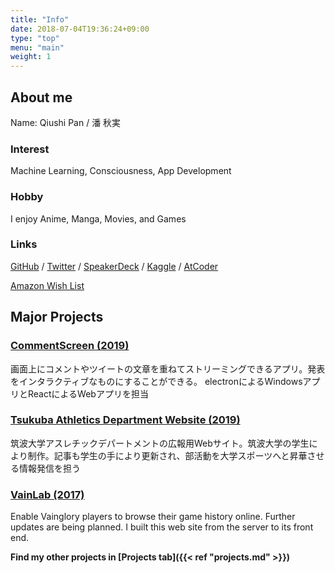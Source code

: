 ```yaml
---
title: "Info"
date: 2018-07-04T19:36:24+09:00
type: "top"
menu: "main"
weight: 1
---
```


## About me
Name: Qiushi Pan / 潘 秋実  

### Interest
Machine Learning, Consciousness, App Development

### Hobby
I enjoy Anime, Manga, Movies, and Games

### Links

[GitHub](https://github.com/qqhann) / [Twitter](https://twitter.com/qqhann) / [SpeakerDeck](https://speakerdeck.com/qqhann) / [Kaggle](https://www.kaggle.com/qqhann) / [AtCoder](https://atcoder.jp/users/qiu)

[Amazon Wish List](https://www.amazon.jp/hz/wishlist/ls/26JMWTGJ0OHM2?ref_=wl_share)

## Major Projects

### [CommentScreen (2019)](https://commentscreen.com/)

画面上にコメントやツイートの文章を重ねてストリーミングできるアプリ。発表をインタラクティブなものにすることができる。
electronによるWindowsアプリとReactによるWebアプリを担当

### [Tsukuba Athletics Department Website (2019)](https://athletics.tsukuba.ac.jp/)

筑波大学アスレチックデパートメントの広報用Webサイト。筑波大学の学生により制作。記事も学生の手により更新され、部活動を大学スポーツへと昇華させる情報発信を担う

### [VainLab (2017)](https://github.com/qqhann/vainlab.gitshell.net)

Enable Vainglory players to browse their game history online. Further updates are being planned. I built this web site from the server to its front end.

**Find my other projects in [Projects tab]({{< ref "projects.md" >}})**